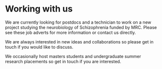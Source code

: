 # Working with us


We are currently looking for postdocs and a technician to work on a new project studying the neurobiology of Schizophrenia funded by MRC. Please see these job adverts for more information or contact us directly.

We are always interested in new ideas and collaborations so please get in touch if you would like to discuss.

We occasionally host masters students and undergraduate summer research placements so get in touch if you are interested.

